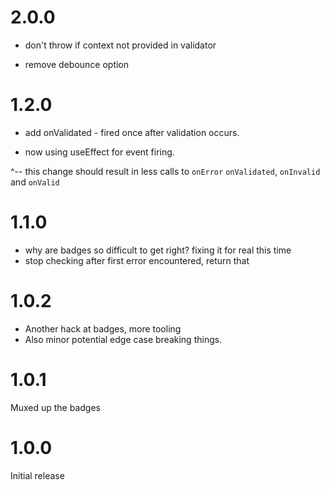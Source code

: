 # 2.0.0

- don't throw if context not provided in validator

- remove debounce option

# 1.2.0

- add onValidated - fired once after validation occurs.

- now using useEffect for event firing.

^-- this change should result in less calls to `onError` `onValidated`, `onInvalid` and `onValid`

# 1.1.0

- why are badges so difficult to get right? fixing it for real this time
- stop checking after first error encountered, return that

# 1.0.2

- Another hack at badges, more tooling
- Also minor potential edge case breaking things.

# 1.0.1

Muxed up the badges

# 1.0.0

Initial release
